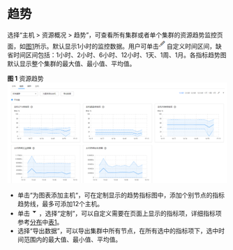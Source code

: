 # 趋势<a name="admin_guide_000065"></a>

选择“主机 \> 资源概况 \> 趋势”，可查看所有集群或者单个集群的资源趋势监控页面，如[图1](#fig832355103111)所示。默认显示1小时的监控数据。用户可单击![](figures/edit2-53.png)自定义时间区间，缺省时间区间包括：1小时、2小时、6小时、12小时、1天、1周、1月。各指标趋势图默认显示整个集群的最大值、最小值、平均值。

**图 1**  资源趋势<a name="fig832355103111"></a>  
![](figures/资源趋势.png "资源趋势")

-   单击“为图表添加主机“，可在定制显示的趋势指标图中，添加个别节点的指标趋势线，最多可添加12个主机。
-   单击![](figures/zh-cn_image_0263899424.png)，选择“定制”，可以自定义需要在页面上显示的指标项，详细指标项参考[分布](分布.md)中[表1](分布.md#table1190415121488)。
-   选择“导出数据”，可以导出集群中所有节点，在所有选中的指标项下，选中时间范围内的最大值、最小值、平均值。

